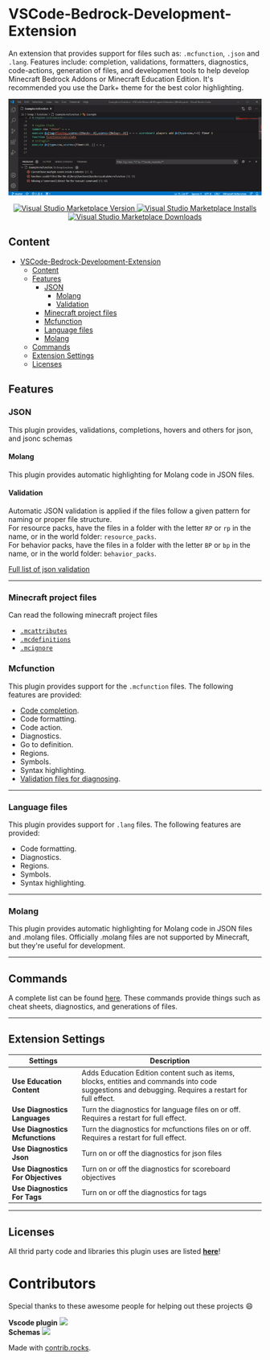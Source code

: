 # VSCode-Bedrock-Development-Extension

An extension that provides support for files such as: `.mcfunction`, `.json` and `.lang`. Features include: completion, validations, formatters, diagnostics,
code-actions, generation of files, and development tools to help develop Minecraft Bedrock Addons or Minecraft Education Edition. It's recommended you use the Dark+ theme for the
best color highlighting.

![overview](documentation/resources/overview.gif)

<p align="center">
  <a href="https://marketplace.visualstudio.com/items?itemName=BlockceptionLtd.blockceptionvscodeminecraftbedrockdevelopmentextension">
  <img alt="Visual Studio Marketplace Version" src="https://img.shields.io/visual-studio-marketplace/v/BlockceptionLtd.blockceptionvscodeminecraftbedrockdevelopmentextension?style=for-the-badge">
    <img alt="Visual Studio Marketplace Installs" src="https://img.shields.io/visual-studio-marketplace/i/BlockceptionLtd.blockceptionvscodeminecraftbedrockdevelopmentextension?style=for-the-badge">
    <img alt="Visual Studio Marketplace Downloads" src="https://img.shields.io/visual-studio-marketplace/d/BlockceptionLtd.blockceptionvscodeminecraftbedrockdevelopmentextension?style=for-the-badge">
  </a>
</p>

## Content

- [VSCode-Bedrock-Development-Extension](#vscode-bedrock-development-extension)
  - [Content](#content)
  - [Features](#features)
    - [JSON](#json)
      - [Molang](#molang)
      - [Validation](#validation)
    - [Minecraft project files](#minecraft-project-files)
    - [Mcfunction](#mcfunction)
    - [Language files](#language-files)
    - [Molang](#molang-1)
  - [Commands](#commands)
  - [Extension Settings](#extension-settings)
  - [Licenses](#licenses)

## Features

### JSON

This plugin provides, validations, completions, hovers and others for json, and jsonc schemas

#### Molang

This plugin provides automatic highlighting for Molang code in JSON files.

#### Validation

Automatic JSON validation is applied if the files follow a given pattern for naming or proper file structure.  
For resource packs, have the files in a folder with the letter `RP` or `rp` in the name, or in the world folder: `resource_packs`.  
For behavior packs, have the files in a folder with the letter `BP` or `bp` in the name, or in the world folder: `behavior_packs`.

[Full list of json validation](https://github.com/Blockception/VSCode-Bedrock-Development-Extension/blob/main/documentation/Json%20Validation.md)

---

### Minecraft project files

Can read the following minecraft project files

- [`.mcattributes`](./documentation/project/MCAttributes.md)
- [`.mcdefinitions`](./documentation/project/MCDefinitions.md)
- [`.mcignore`](./documentation/project/MCIgnore.md)

### Mcfunction

This plugin provides support for the `.mcfunction` files. The following features are provided:

- [Code completion](documentation/completion/Mcfunctions.md).
- Code formatting.
- Code action.
- Diagnostics.
- Go to definition.
- Regions.
- Symbols.
- Syntax highlighting.
- [Validation files for diagnosing](documentation/Commands.md).

---

### Language files

This plugin provides support for `.lang` files. The following features are provided:

- Code formatting.
- Diagnostics.
- Regions.
- Symbols.
- Syntax highlighting.

---

### Molang

This plugin provides automatic highlighting for Molang code in JSON files and .molang files. Officially .molang files are not supported by Minecraft, but they're useful for
development.

---

## Commands

A complete list can be found [here](documentation/Commands.md). These commands provide things such as cheat sheets, diagnostics, and generations of files.

---

## Extension Settings

| Settings                           | Description                                                                                                                                          |
| ---------------------------------- | ---------------------------------------------------------------------------------------------------------------------------------------------------- |
| **Use Education Content**          | Adds Education Edition content such as items, blocks, entities and commands into code suggestions and debugging. Requires a restart for full effect. |
| **Use Diagnostics Languages**      | Turn the diagnostics for language files on or off. Requires a restart for full effect.                                                               |
| **Use Diagnostics Mcfunctions**    | Turn the diagnostics for mcfunctions files on or off. Requires a restart for full effect.                                                            |
| **Use Diagnostics Json**           | Turn on or off the diagnostics for json files                                                                                                        |
| **Use Diagnostics For Objectives** | Turn on or off the diagnostics for scoreboard objectives                                                                                             |
| **Use Diagnostics For Tags**       | Turn on or off the diagnostics for tags                                                                                                              |

---

## Licenses

All thrid party code and libraries this plugin uses are listed [**here**](./LICENSES/Licenses.md)!


# Contributors
Special thanks to these awesome people for helping out these projects 😄

**Vscode plugin**
<a href="https://github.com/Blockception/VSCode-Bedrock-Development-Extension/graphs/contributors">
  <img src="https://contrib.rocks/image?repo=Blockception/VSCode-Bedrock-Development-Extension" />
</a>  
**Schemas**
<a href="https://github.com/Blockception/Minecraft-bedrock-json-schemas/graphs/contributors">
  <img src="https://contrib.rocks/image?repo=Blockception/Minecraft-bedrock-json-schemas" />
</a>  

Made with [contrib.rocks](https://contrib.rocks).
